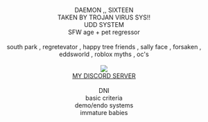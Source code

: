 <p align='center'> DAEMON ,, SIXTEEN</br> TAKEN BY TROJAN VIRUS SYS!! </br> UDD SYSTEM</br>SFW age + pet regressor</br></br> south park , regretevator , happy tree friends , sally face , forsaken , eddsworld , roblox myths , oc's </br></br><a href='https://ko-fi.com/daemology/commissions'> <img src=https://ko-fi.com/img/githubbutton_sm.svg> </img></br> <a href=https://discord.gg/YkNSAZvaj4> MY DISCORD SERVER </a> </br></br> DNI</br> basic criteria</br> demo/endo systems</br>immature babies</br></p>
